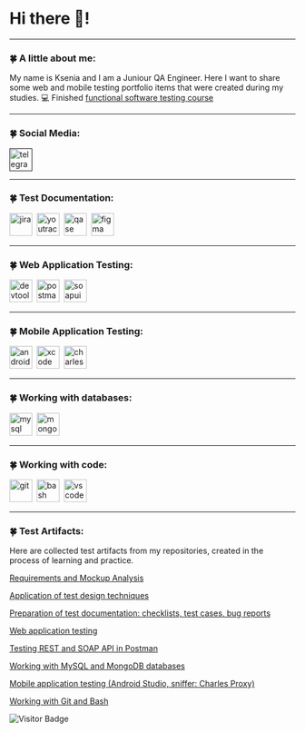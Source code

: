 # Hi there 🐾!

---

### 🍀 A little about me:

My name is Ksenia and I am a Juniour QA Engineer. Here I want to share some web and mobile testing portfolio items that were created during my studies. 💻 Finished [functional software testing course](https://rusau.net/qa-from-scratch)

---

### 🍀 Social Media:

  <div id="badges">
    <a href="" target="_blank">
      <img src="https://cdn-icons-png.flaticon.com/512/2111/2111646.png" width="40" height="40" alt="telegram" />
    </a>
  </div>

---

### 🍀 Test Documentation:

<div>
  <img src="https://cdn.jsdelivr.net/gh/devicons/devicon/icons/jira/jira-original.svg" title="jira" alt="jira" width="40" height="40"/>&nbsp
  <img src="https://upload.wikimedia.org/wikipedia/commons/thumb/8/8d/YouTrack_Icon.svg/1024px-YouTrack_Icon.svg.png?20200803082248" title="youtrack" alt="youtrack" width="40" height="40"/>&nbsp
  <img src="https://luna1.co/eb0187.png" title="qase" alt="qase" width="40" height="40"/>&nbsp
  <img src="https://cdn.jsdelivr.net/gh/devicons/devicon/icons/figma/figma-original.svg" title="figma" alt="figma" width="40" height="40"/>&nbsp
</div>

---

### 🍀 Web Application Testing:

<div>
  <img src="https://d33wubrfki0l68.cloudfront.net/38b5c953a4667366685d55db55d057c86db1fc54/a0fdc/static/acae6b24d940347661ca901ea07f47c1/chrome-dev-logo-icon.png" title="devtools" alt="devtools" width="40" height="40"/>&nbsp
  <img src="https://w7.pngwing.com/pngs/877/217/png-transparent-postman-logo-tech-companies.png" title="postman" alt="postman" width="40" height="40"/>&nbsp
  <img src="https://static0.smartbear.co/smartbearbrand/media/images/home/soapui-icon.svg" title="soapui" alt="soapui" width="40" height="40"/>&nbsp
</div>

---

### 🍀 Mobile Application Testing:

<div>
  <img src="https://cdn.jsdelivr.net/gh/devicons/devicon/icons/androidstudio/androidstudio-original.svg" title="android-studio" alt="android-studio" width="40" height="40"/>&nbsp
  <img src="https://cdn.jsdelivr.net/gh/devicons/devicon/icons/xcode/xcode-original.svg" title="xcode" alt="xcode" width="40" height="40"/>&nbsp
  <img src="https://user-images.githubusercontent.com/15472/41327135-e4bf090c-6eca-11e8-9b76-032e8e2b0707.png" title="charles-proxy" alt="charles-proxy" width="40" height="40"/>&nbsp
</div>

---

### 🍀 Working with databases:

<div>
  <img src="https://cdn.jsdelivr.net/gh/devicons/devicon/icons/mysql/mysql-original.svg" title="mysql" alt="mysql" width="40" height="40"/>&nbsp
  <img src="https://cdn.jsdelivr.net/gh/devicons/devicon/icons/mongodb/mongodb-original.svg" title="mongodb" alt="mongodb" width="40" height="40"/>&nbsp
</div>

---

### 🍀 Working with code:

<div>
  <img src="https://cdn.jsdelivr.net/gh/devicons/devicon/icons/git/git-original.svg" title="git" alt="git" width="40" height="40"/>&nbsp
  <img src="https://upload.wikimedia.org/wikipedia/commons/thumb/4/4b/Bash_Logo_Colored.svg/1024px-Bash_Logo_Colored.svg.png?20180723054350" title="bash" alt="bash" width="40" height="40"/>&nbsp
  <img src="https://cdn.jsdelivr.net/gh/devicons/devicon/icons/vscode/vscode-original.svg" title="vscode" alt="vscode" width="40" height="40"/>&nbsp
  
</div>

---

### 🍀 Test Artifacts:

Here are collected test artifacts from my repositories, created in the process of learning and practice.

[Requirements and Mockup Analysis](https://github.com/KseniiaPetrova923/theory)

[Application of test design techniques](https://github.com/KseniiaPetrova923/design)

[Preparation of test documentation: checklists, test cases, bug reports](https://github.com/KseniiaPetrova923/docs)

[Web application testing](https://github.com/KseniiaPetrova923/web)

[Testing REST and SOAP API in Postman](https://github.com/KseniiaPetrova923/api)

[Working with MySQL and MongoDB databases](https://github.com/KseniiaPetrova923/database)

[Mobile application testing (Android Studio, sniffer: Charles Proxy) ](https://github.com/KseniiaPetrova923/mobile)

[Working with Git and Bash](https://github.com/KseniiaPetrova923/git_bash)

<!-- ### 💻 Finished functional software testing course:

| Курсы                                                           | Дата              |
| ----------------------------------------------------------------| :---------------: |
|[Functional software testing](https://rusau.net/qa-from-scratch) | 08/2024 - 02/2025 |

--- -->


![Visitor Badge](https://visitor-badge.laobi.icu/badge?page_id=KseniiaPetrova923)
